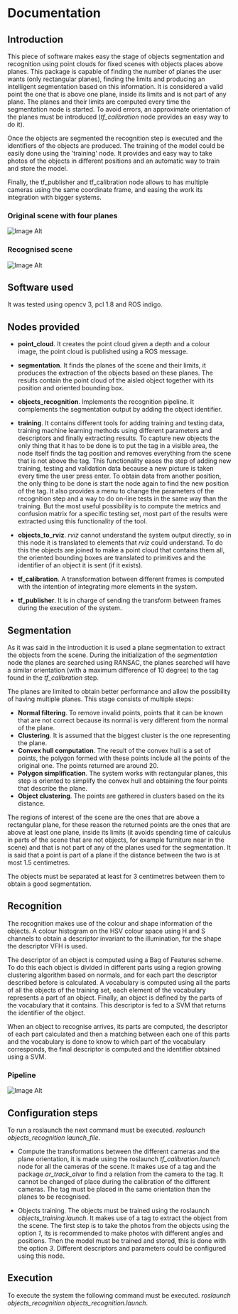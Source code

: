 # Documentation

## Introduction

This piece of software makes easy the stage of objects segmentation and recognition using point clouds for fixed scenes with objects places above planes. This package is capable of finding the number of planes the user wants (only rectangular planes), finding the limits and producing an intelligent segmentation based on this information. It is considered a valid point the one that is above one plane, inside its limits and is not part of any plane. The planes and their limits are computed every time the segmentation node is started. To avoid errors, an approximate orientation of the planes must be introduced (*tf_calibration* node provides an easy way to do it).

Once the objects are segmented the recognition step is executed and the identifiers of the objects are produced. The training of the model could be easily done using the 'training' node. It provides and easy way to take photos of the objects in different positions and an automatic way to train and store the model.

Finally, the tf_publisher and tf_calibration node allows to has multiple cameras using the same coordinate frame, and easing the work its integration with bigger systems.

### Original scene with four planes
![Image Alt](./img/scene_with_planes.png)

### Recognised scene
![Image Alt](./img/final_result.png)

## Software used
It was tested using opencv 3, pcl 1.8 and ROS indigo.

## Nodes provided
- **point_cloud**. It creates the point cloud given a depth and a colour image, the point cloud is published using a ROS message.

- **segmentation**. It finds the planes of the scene and their limits, it produces the extraction of the objects based on these planes. The results contain the point cloud of the aisled object together with its position and oriented bounding box.
	
- **objects_recognition**. Implements the recognition pipeline. It complements the segmentation output by adding the object identifier.

- **training**. It contains different tools for adding training and testing data, training machine learning methods using different parameters and descriptors and finally extracting results.
To capture new objects the only thing that it has to be done is to put the tag in a visible area, the node itself finds the tag position and removes everything from the scene that is not above the tag. This functionality eases the step of adding new training, testing and validation data because a new picture is taken every time the user press enter. To obtain data from another position, the only thing to be done is start the node again to find the new position of the tag.
It also provides a menu to change the parameters of the recognition step and a way to do on-line tests in the same way than the training. But the most useful possibility is to compute the metrics and confusion matrix for a specific testing set, most part of the results were extracted using this functionality of the tool.

- **objects_to_rviz**. *rviz* cannot understand the system output directly, so in this node it is translated to elements that *rviz* could understand. To do this the objects are joined to make a point cloud that contains them all, the oriented bounding boxes are translated to primitives and the identifier of an object it is sent (if it exists).

- **tf_calibration**. A transformation between different frames is computed with the intention of integrating more elements in the system.

- **tf_publisher**. It is in charge of sending the transform between frames during the execution of the system.

## Segmentation

As it was said in the introduction it is used a plane segmentation to extract the objects from the scene. During the initialization of the *segmentation* node the planes are searched using RANSAC, the planes searched will have a similar orientation (with a maximum difference of 10 degree) to the tag found in the *tf_calibration* step.

The planes are limited to obtain better performance and allow the possibility of having multiple planes. This stage consists of multiple steps:
- **Normal filtering**. To remove invalid points, points that it can be known that are not correct because its normal is very different from the normal of the plane.
- **Clustering**. It is assumed that the biggest cluster is the one representing the plane.
- **Convex hull computation**. The result of the convex hull is a set of points, the polygon formed with these points include all the points of the original one. The points returned are around 20.
- **Polygon simplification**. The system works with rectangular planes, this step is oriented to simplify the convex hull and obtaining the four points that describe the plane.
- **Object clustering**. The points are gathered in clusters based on the its distance.

The regions of interest of the scene are the ones that are above a rectangular plane, for these reason the returned points are the ones that are above at least one plane, inside its limits (it avoids spending time of calculus in parts of the scene that are not objects, for example furniture near in the scene) and that is not part of any of the planes used for the segmentation. It is said that a point is part of a plane if the distance between the two is at most 1.5 centimetres.

The objects must be separated at least for 3 centimetres between them to obtain a good segmentation.

## Recognition

The recognition makes use of the colour and shape information of the objects. A colour histogram on the HSV colour space using H and S channels to obtain a descriptor invariant to the illumination, for the shape the descriptor VFH is used.

The descriptor of an object is computed using a Bag of Features scheme. To do this each object is divided in different parts using a region growing clustering algorithm based on normals, and for each part the descriptor described before is calculated. A vocabulary is computed using all the parts of all the objects of the training set, each element of the vocabulary represents a part of an object. Finally, an object is defined by the parts of the vocabulary that it contains. This descriptor is fed to a SVM that returns the identifier of the object.

When an object to recognise arrives, its parts are computed, the descriptor of each part calculated and then a matching between each one of this parts and the vocabulary is done to know to which part of the vocabulary corresponds, the final descriptor is computed and the identifier obtained using a SVM.

### Pipeline
![Image Alt](./img/recognition_pipeline.png)

## Configuration steps
To run a roslaunch the next command must be executed. *roslaunch objects_recognition launch_file*.
- Compute the transformations between the different cameras and the plane orientation, it is made using the roslaunch *tf_calibration.launch* node for all the cameras of the scene. It makes use of a tag and the package *ar_track_alvar* to find a relation from the camera to the tag. It cannot be changed of place during the calibration of the different cameras. The tag must be placed in the same orientation than the planes to be recognised.

- Objects training. The objects must be trained using the roslaunch *objects_training.launch*. It makes use of a tag to extract the object from the scene. The first step is to take the photos from the objects using the option *1*, its is recommended to make photos with different angles and positions. Then the model must be trained and stored, this is done with the option *3*. Different descriptors and parameters could be configured using this node.

## Execution

To execute the system the following command must be executed. *roslaunch objects_recognition objects_recognition.launch*.
